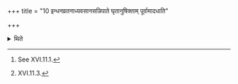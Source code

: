 +++
title = "10 इन्धनव्रतनाध्यवसानसन्निपाते घृतानुषिक्ताम् पूर्वामादधाति"

+++

<details><summary>थिते</summary>

10. When the (acts viz.) adding fuel,[^1] drinking of fast (food viz. Milk)[^2] and the settlement on the sacrificial places occur (are to be done) at the same time, he puts a (fuel-stick) soaked in ghee first (in the fire in the pan).   

[^1]: See XVI.11.1.  

[^2]: XVI.11.3.  

[^3]: XVI.12.2.  
</details>
